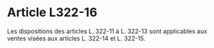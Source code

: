 # Article L322-16

Les dispositions des articles L. 322-11 à L. 322-13 sont applicables aux ventes visées aux articles L. 322-14 et L. 322-15.
